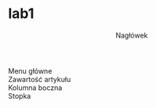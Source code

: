 # lab1
<!doctype html>
<html>
     <head>
          <meta charset="UTF-8" />
          <title>Tytuł strony...</title>
     </head>
     <body>
          <header>
               Nagłówek
          </header>
          <nav>
               Menu główne
          </nav>
          <section>
               <article>
                    Zawartość artykułu
               </article>
          </section>
          <aside>
               Kolumna boczna
          </aside>
          <footer>
               Stopka
          </footer>
     </body>
</html>
